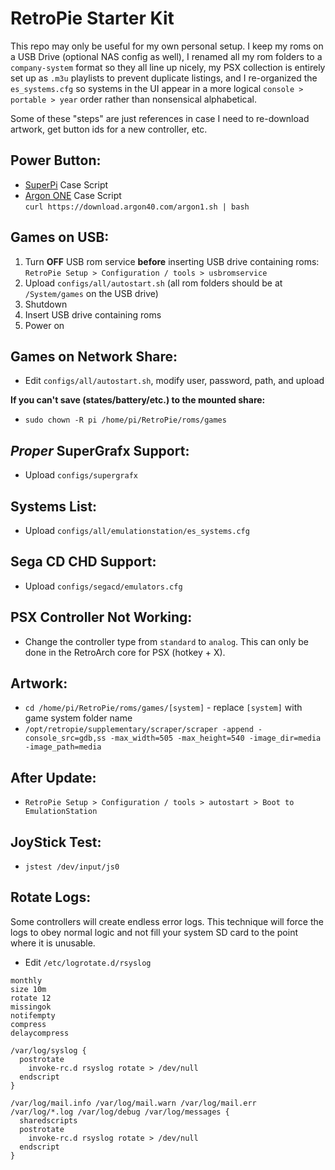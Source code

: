 RetroPie Starter Kit
====================

This repo may only be useful for my own personal setup. I keep my roms on a USB Drive (optional NAS config as well), I renamed all my rom folders to a `company-system` format so they all line up nicely, my PSX collection is entirely set up as `.m3u` playlists to prevent duplicate listings, and I re-organized the `es_systems.cfg` so systems in the UI appear in a more logical `console > portable > year` order rather than nonsensical alphabetical.

Some of these "steps" are just references in case I need to re-download artwork, get button ids for a new controller, etc.

 Power Button:
--------------------------
+ [SuperPi](https://github.com/RetroFlag/retroflag-picase) Case Script
+ [Argon ONE](https://github.com/Argon40Tech/Argon40case) Case Script  
`curl https://download.argon40.com/argon1.sh | bash`

Games on USB:
-------------
1. Turn __OFF__ USB rom service __before__ inserting USB drive containing roms:  
`RetroPie Setup > Configuration / tools > usbromservice`
2. Upload `configs/all/autostart.sh` (all rom folders should be at `/System/games` on the USB drive)
3. Shutdown
4. Insert USB drive containing roms
5. Power on

Games on Network Share:
-----------------------
+ Edit `configs/all/autostart.sh`, modify user, password, path, and upload

__If you can't save (states/battery/etc.) to the mounted share:__
+ `sudo chown -R pi /home/pi/RetroPie/roms/games`

*Proper* SuperGrafx Support:
--------------------------
+ Upload `configs/supergrafx`

Systems List:
-------------
+ Upload `configs/all/emulationstation/es_systems.cfg`

Sega CD CHD Support:
--------------------
+ Upload `configs/segacd/emulators.cfg`

PSX Controller Not Working:
---------------------------

+ Change the controller type from `standard` to `analog`. This can only be done in the RetroArch core for PSX (hotkey + X).

Artwork:
--------
+ `cd /home/pi/RetroPie/roms/games/[system]` - replace `[system]` with game system folder name
+ `/opt/retropie/supplementary/scraper/scraper -append -console_src=gdb,ss -max_width=505 -max_height=540 -image_dir=media -image_path=media`

After Update:
-------------
+ `RetroPie Setup > Configuration / tools > autostart > Boot to EmulationStation`

JoyStick Test:
--------------
+ `jstest /dev/input/js0`

Rotate Logs:
------------
Some controllers will create endless error logs. This technique will force the logs to obey normal logic and not fill your system SD card to the point where it is unusable.

+ Edit `/etc/logrotate.d/rsyslog`

```
monthly
size 10m
rotate 12
missingok
notifempty
compress
delaycompress

/var/log/syslog {
  postrotate
    invoke-rc.d rsyslog rotate > /dev/null
  endscript
}

/var/log/mail.info /var/log/mail.warn /var/log/mail.err
/var/log/*.log /var/log/debug /var/log/messages {
  sharedscripts
  postrotate
    invoke-rc.d rsyslog rotate > /dev/null
  endscript
}
```
